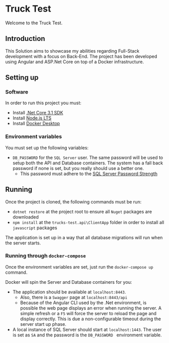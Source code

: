 # Truck Test
Welcome to the Truck Test.

## Introduction

This Solution aims to showcase my abilities regarding Full-Stack development with a focus on Back-End.
The project has been developed using Angular and ASP.Net Core on top of a Docker infrastructure.

## Setting up

### Software

In order to run this project you must:

- Install [.Net Core 3.1 SDK](https://dotnet.microsoft.com/download)
- Install [Node.js LTS](https://nodejs.org/en/download/) 
- Install [Docker Desktop](https://www.docker.com/products/docker-desktop)

### Environment variables

You must set up the following variables:

- `DB_PASSWORD` for the `SQL Server` user. The same password will be used to setup both the API and Database containers.
  The system has a fall back password if none is set, but you really should use a better one. 
  - This password must adhere to the [SQL Server Password Strength](https://docs.microsoft.com/en-us/sql/relational-databases/policy-based-management/sql-server-login-password-strength?view=sql-server-ver15)

## Running

Once the project is cloned, the following commands must be run:

- `dotnet restore` at the project root to ensure all `Nuget` packages are downloaded
- `npm install` at the `trucks-test.api\ClientApp` folder in order to install all `javascript` packages

The application is set up in a way that all database migrations will run when the server starts.

### Running through `docker-compose`
Once the environment variables are set, just run the ```docker-compose up```  command.

Docker will spin the Server and Database containers for you:

- The application should be available at `localhost:8443`.
  - Also, there is a `Swagger` page at `localhost:8443/api`
  - Because of the Angular CLI used by the .Net environment, is possible the web page displays an error when running the server. A simple refresh or a `F5` will force the server to reload the page and display correctly. This is due a non-configurable timeout during the server start up phase. 
- A local instance of SQL Server should start at  `localhost:1443`. The user is set as `SA` and the password is the `DB_PASSWORD ` environment variable.

